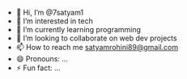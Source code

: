 - 👋 Hi, I’m @7satyam1
- 👀 I’m interested in tech 
- 🌱 I’m currently learning programming
- 💞️ I’m looking to collaborate on web dev projects
- 📫 How to reach me satyamrohini89@gmail.com
- 😄 Pronouns: ...
- ⚡ Fun fact: ...

<!---
7satyam1/7satyam1 is a ✨ special ✨ repository because its `README.md` (this file) appears on your GitHub profile.
You can click the Preview link to take a look at your changes.
--->
